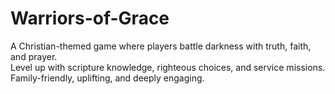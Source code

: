 # Warriors-of-Grace

A Christian-themed game where players battle darkness with truth, faith, and prayer.  
Level up with scripture knowledge, righteous choices, and service missions.  
Family-friendly, uplifting, and deeply engaging.
